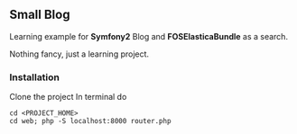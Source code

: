 ## Small Blog 

Learning example for **Symfony2** Blog and **FOSElasticaBundle** as a search.

Nothing fancy, just a learning project.

### Installation

Clone the project
In terminal do

```
cd <PROJECT_HOME>
cd web; php -S localhost:8000 router.php

```